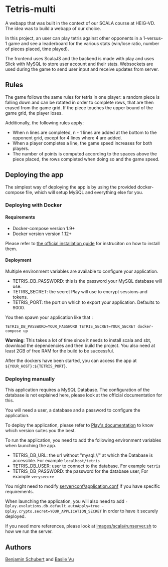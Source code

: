 # Tetris-multi
A webapp that was built in the context of our SCALA course at HEIG-VD. The idea was to build a webapp of our choice. 

In this project, an user can play tetris against other opponents in a 1-versus-1 game and see a leaderboard for the various stats (win/lose ratio, number of pieces placed, time played).

The frontend uses ScalaJS and the backend is made with play and uses Slick with MySQL to store user account and their stats. Websockets are used during the game to send user input and receive updates from server.

## Rules
The game follows the same rules for tetris in one player: a random piece is falling down and can be rotated in order to complete rows, that are then erased from the game grid. If the piece touches the upper bound of the game grid, the player loses.

Additionally, the following rules apply:
- When n lines are completed, n - 1 lines are added at the bottom to the opponent grid, except for 4 lines where 4 are added.
- When a player completes a line, the game speed increases for both players.
- The number of points is computed according to the spaces above the piece placed, the rows completed when doing so and the game speed.

## Deploying the app

The simplest way of deploying the app is by using the provided docker-compose file, which
will setup MySQL and everything else for you.


### Deploying with Docker

#### Requirements
- Docker-compose version 1.9+
- Docker version version 1.12+

Please refer to [the official installation guide](https://docs.docker.com/engine/installation/) for instruciton on how to install them.

#### Deployment

Multiple environment variables are available to configure your application.

- TETRIS_DB_PASSWORD: this is the password your MySQL database will use.
- TETRIS_SECRET: the secret Play will use to encrypt sessions and tokens.
- TETRIS_PORT: the port on which to export your application. Defaults to 9000.


You then spawn your application like that : 

    TETRIS_DB_PASSWORD=YOUR_PASSWORD TETRIS_SECRET=YOUR_SECRET docker-compose up

**Warning**: This takes a lot of time since it needs to install scala and sbt, download the dependencies and then build the project. You also need at least 2GB of free RAM for the build to be successful.

After the dockers have been started, you can access the app at `${YOUR_HOST}:${TETRIS_PORT}`.

### Deploying manually

This application requires a MySQL Database. The configuration of the database is not 
explained here, please look at the official documentation for this.

You will need a user, a database and a password to configure the application.


To deploy the application, please refer to [Play's documentation](https://www.playframework.com/documentation/2.5.x/Production)
to know which version suites you the best.

To run the application, you need to add the following environment variables when
launching the app.

- TETRIS_DB_URL: the url without "mysql://" at which the Database is accessible. For example `localhost/tetris`
- TETRIS_DB_USER: user to connect to the database. For example `tetris`
- TETRIS_DB_PASSWORD: the password for the database user, For example `verysecure`

You might need to modify [server/conf/application.conf](server/conf/application.conf) if you have specific requirements.

When launching the application, you will also need to add 
`-Dplay.evolutions.db.default.autoApply=true -Dplay.crypto.secret=YOUR_APPLICATION_SECRET` in order to have it securely
deployed.

If you need more references, please look at [images/scala/runserver.sh](images/scala/runserver.sh) to how we run the server.
## Authors
[Benjamin Schubert](https://github.com/BenjaminSchubert/) and [Basile Vu](https://github.com/BasileVu/)
